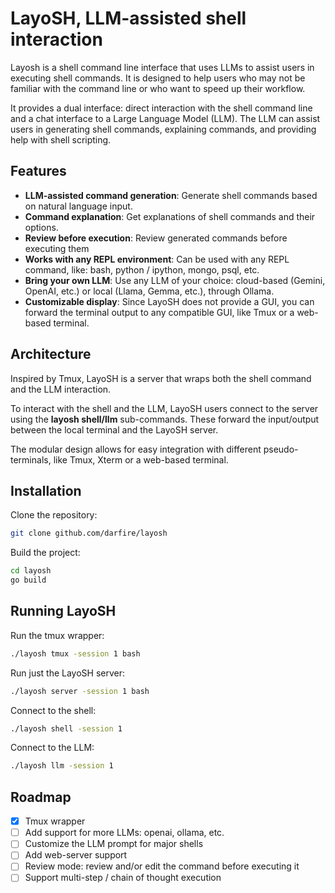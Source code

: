 # LayoSH, LLM-assisted shell interaction

Layosh is a shell command line interface that uses LLMs to assist users in executing shell commands. It is designed to help users who may not be familiar with the command line or who want to speed up their workflow.

It provides a dual interface: direct interaction with the shell command line and a chat interface to a Large Language Model (LLM). The LLM can assist users in generating shell commands, explaining commands, and providing help with shell scripting.

## Features
- **LLM-assisted command generation**: Generate shell commands based on natural language input.
- **Command explanation**: Get explanations of shell commands and their options.
- **Review before execution**: Review generated commands before executing them
- **Works with any REPL environment**: Can be used with any REPL command, like: bash, python / ipython, mongo, psql, etc.
- **Bring your own LLM**: Use any LLM of your choice: cloud-based (Gemini, OpenAI, etc.) or local (Llama, Gemma, etc.), through Ollama.
- **Customizable display**: Since LayoSH does not provide a GUI, you can forward the terminal output to any compatible GUI, like Tmux or a web-based terminal.

## Architecture
Inspired by Tmux, LayoSH is a server that wraps both the shell command and the LLM interaction.

To interact with the shell and the LLM, LayoSH users connect to the server using the **layosh shell/llm** sub-commands. These forward the input/output between the local terminal and the LayoSH server.

The modular design allows for easy integration with different pseudo-terminals, like Tmux, Xterm or a web-based terminal.

## Installation

Clone the repository:
```bash
git clone github.com/darfire/layosh
```

Build the project:
```bash
cd layosh
go build
```

## Running LayoSH

Run the tmux wrapper:
```bash
./layosh tmux -session 1 bash
```

Run just the LayoSH server:
```bash
./layosh server -session 1 bash
```

Connect to the shell:
```bash
./layosh shell -session 1
```

Connect to the LLM:
```bash
./layosh llm -session 1
```

## Roadmap
- [X] Tmux wrapper
- [ ] Add support for more LLMs: openai, ollama, etc.
- [ ] Customize the LLM prompt for major shells
- [ ] Add web-server support
- [ ] Review mode: review and/or edit the command before executing it
- [ ] Support multi-step / chain of thought execution
